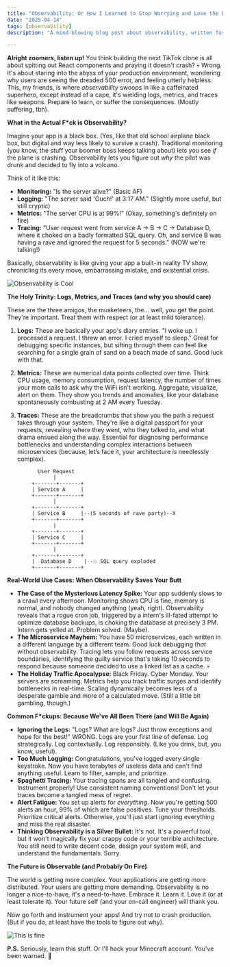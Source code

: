 ```yaml
---
title: "Observability: Or How I Learned to Stop Worrying and Love the Debugger (Kinda)"
date: "2025-04-14"
tags: [observability]
description: "A mind-blowing blog post about observability, written for chaotic Gen Z engineers. Because let's be real, you're gonna need it."

---
```


**Alright zoomers, listen up!** You think building the next TikTok clone is all about spitting out React components and praying it doesn't crash? 💀 Wrong. It's about staring into the abyss of your production environment, wondering why users are seeing the dreaded 500 error, and feeling utterly helpless. This, my friends, is where *observability* swoops in like a caffeinated superhero, except instead of a cape, it's wielding logs, metrics, and traces like weapons. Prepare to learn, or suffer the consequences. (Mostly suffering, tbh).

**What in the Actual F*ck is Observability?**

Imagine your app is a black box. (Yes, like that old school airplane black box, but digital and way less likely to survive a crash). Traditional monitoring (you know, the stuff your boomer boss keeps talking about) lets you see *if* the plane is crashing. Observability lets you figure out *why* the pilot was drunk and decided to fly into a volcano.

Think of it like this:

*   **Monitoring:** "Is the server alive?" (Basic AF)
*   **Logging:** "The server said 'Ouch!' at 3:17 AM." (Slightly more useful, but still cryptic)
*   **Metrics:** "The server CPU is at 99%!" (Okay, something's definitely on fire)
*   **Tracing:** "User request went from service A -> B -> C -> Database D, where it choked on a badly formatted SQL query. Oh, and service B was having a rave and ignored the request for 5 seconds." (NOW we're talking!)

Basically, observability is like giving your app a built-in reality TV show, chronicling its every move, embarrassing mistake, and existential crisis.

![Obsenvability is Cool](https://i.imgflip.com/71u47b.jpg)

**The Holy Trinity: Logs, Metrics, and Traces (and why you should care)**

These are the three amigos, the musketeers, the… well, you get the point. They're important. Treat them with respect (or at least mild tolerance).

1.  **Logs:** These are basically your app's diary entries. "I woke up. I processed a request. I threw an error. I cried myself to sleep." Great for debugging specific instances, but sifting through them can feel like searching for a single grain of sand on a beach made of sand. Good luck with that.

2.  **Metrics:** These are numerical data points collected over time. Think CPU usage, memory consumption, request latency, the number of times your mom calls to ask why the WiFi isn't working. Aggregate, visualize, alert on them. They show you trends and anomalies, like your database spontaneously combusting at 2 AM every Tuesday.

3.  **Traces:** These are the breadcrumbs that show you the path a request takes through your system. They're like a digital passport for your requests, revealing where they went, who they talked to, and what drama ensued along the way. Essential for diagnosing performance bottlenecks and understanding complex interactions between microservices (because, let’s face it, your architecture *is* needlessly complex).

```ascii
          User Request
               |
        +-------+-------+
        | Service A     |
        +-------+-------+
               |
        +-------+-------+
        | Service B     |--(5 seconds of rave party)--X
        +-------+-------+
               |
        +-------+-------+
        | Service C     |
        +-------+-------+
               |
        +-------+-------+
        |  Database D    |--💥 SQL query exploded
        +-------+-------+

```

**Real-World Use Cases: When Observability Saves Your Butt**

*   **The Case of the Mysterious Latency Spike:** Your app suddenly slows to a crawl every afternoon. Monitoring shows CPU is fine, memory is normal, and nobody changed anything (yeah, right). Observability reveals that a rogue cron job, triggered by a intern's ill-fated attempt to optimize database backups, is choking the database at precisely 3 PM. Intern gets yelled at. Problem solved. (Maybe).
*   **The Microservice Mayhem:** You have 50 microservices, each written in a different language by a different team. Good luck debugging *that* without observability. Tracing lets you follow requests across service boundaries, identifying the guilty service that's taking 10 seconds to respond because someone decided to use a linked list as a cache. 💀
*   **The Holiday Traffic Apocalypse:** Black Friday. Cyber Monday. Your servers are screaming. Metrics help you track traffic surges and identify bottlenecks in real-time. Scaling dynamically becomes less of a desperate gamble and more of a calculated move. (Still a little bit gambling, though.)

**Common F*ckups: Because We've All Been There (and Will Be Again)**

*   **Ignoring the Logs:** "Logs? What are logs? Just throw exceptions and hope for the best!" WRONG. Logs are your first line of defense. Log strategically. Log contextually. Log responsibly. (Like you drink, but, you know, useful).
*   **Too Much Logging:** Congratulations, you've logged every single keystroke. Now you have terabytes of useless data and can't find anything useful. Learn to filter, sample, and prioritize.
*   **Spaghetti Tracing:** Your tracing spans are all tangled and confusing. Instrument properly! Use consistent naming conventions! Don't let your traces become a tangled mess of regret.
*   **Alert Fatigue:** You set up alerts for *everything*. Now you're getting 500 alerts an hour, 99% of which are false positives. Tune your thresholds. Prioritize critical alerts. Otherwise, you'll just start ignoring everything and miss the real disaster.
*   **Thinking Observability is a Silver Bullet:** It's not. It's a powerful tool, but it won't magically fix your crappy code or your terrible architecture. You still need to write decent code, design your system well, and understand the fundamentals. Sorry.

**The Future is Observable (and Probably On Fire)**

The world is getting more complex. Your applications are getting more distributed. Your users are getting more demanding. Observability is no longer a nice-to-have, it's a need-to-have. Embrace it. Learn it. Love it (or at least tolerate it). Your future self (and your on-call engineer) will thank you.

Now go forth and instrument your apps! And try not to crash production. (But if you do, at least have the tools to figure out why).

![This is fine](https://i.kym-cdn.com/entries/icons/original/000/018/012/this_is_fine.jpeg)

**P.S.** Seriously, learn this stuff. Or I'll hack your Minecraft account. You've been warned. 🙏
